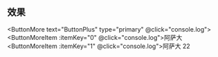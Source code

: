 ## 效果

<script setup>
    import { ButtonMore, ButtonMoreItem } from "law-ui";
</script>

<ButtonMore text="ButtonPlus" type="primary" @click="console.log">
    <ButtonMoreItem :itemKey="0" @click="console.log">阿萨大</ButtonMoreItem>
    <ButtonMoreItem :itemKey="1" @click="console.log">阿萨大 22</ButtonMoreItem>
</ButtonMore>

<LawAntEmpty layout="fixed"></LawAntEmpty>
